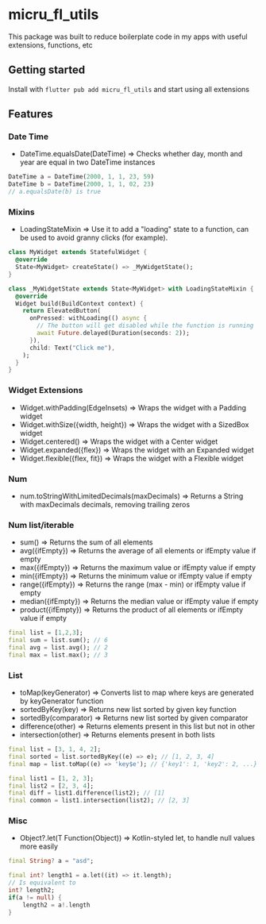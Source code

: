 # micru_fl_utils

This package was built to reduce boilerplate code in my apps with useful extensions, functions, etc

## Getting started

Install with `flutter pub add micru_fl_utils` and start using all extensions

## Features

### Date Time
- DateTime.equalsDate(DateTime) => Checks whether day, month and year are equal in two DateTime instances
```dart
DateTime a = DateTime(2000, 1, 1, 23, 59)
DateTime b = DateTime(2000, 1, 1, 02, 23)
// a.equalsDate(b) is true
```

### Mixins
- LoadingStateMixin => Use it to add a "loading" state to a function, can be used to avoid granny clicks (for example).
```dart
class MyWidget extends StatefulWidget {
  @override
  State<MyWidget> createState() => _MyWidgetState();
}

class _MyWidgetState extends State<MyWidget> with LoadingStateMixin {
  @override
  Widget build(BuildContext context) {
    return ElevatedButton(
      onPressed: withLoading(() async {
        // The button will get disabled while the function is running
        await Future.delayed(Duration(seconds: 2));
      }),
      child: Text("Click me"),
    );
  }
}
```

### Widget Extensions
- Widget.withPadding(EdgeInsets) => Wraps the widget with a Padding widget
- Widget.withSize({width, height}) => Wraps the widget with a SizedBox widget
- Widget.centered() => Wraps the widget with a Center widget
- Widget.expanded({flex}) => Wraps the widget with an Expanded widget
- Widget.flexible({flex, fit}) => Wraps the widget with a Flexible widget

### Num 
- num.toStringWithLimitedDecimals(maxDecimals) => Returns a String with maxDecimals decimals, removing trailing zeros

### Num list/iterable
- sum() => Returns the sum of all elements
- avg({ifEmpty}) => Returns the average of all elements or ifEmpty value if empty
- max({ifEmpty}) => Returns the maximum value or ifEmpty value if empty
- min({ifEmpty}) => Returns the minimum value or ifEmpty value if empty
- range({ifEmpty}) => Returns the range (max - min) or ifEmpty value if empty
- median({ifEmpty}) => Returns the median value or ifEmpty value if empty
- product({ifEmpty}) => Returns the product of all elements or ifEmpty value if empty

```dart
final list = [1,2,3];
final sum = list.sum(); // 6
final avg = list.avg(); // 2
final max = list.max(); // 3
```

### List
- toMap(keyGenerator) => Converts list to map where keys are generated by keyGenerator function
- sortedByKey(key) => Returns new list sorted by given key function
- sortedBy(comparator) => Returns new list sorted by given comparator
- difference(other) => Returns elements present in this list but not in other
- intersection(other) => Returns elements present in both lists

```dart
final list = [3, 1, 4, 2];
final sorted = list.sortedByKey((e) => e); // [1, 2, 3, 4]
final map = list.toMap((e) => 'key$e'); // {'key1': 1, 'key2': 2, ...}

final list1 = [1, 2, 3];
final list2 = [2, 3, 4];
final diff = list1.difference(list2); // [1]
final common = list1.intersection(list2); // [2, 3]
```

### Misc
- Object?.let(T Function(Object)) => Kotlin-styled let, to handle null values more easily
```dart
final String? a = "asd";

final int? length1 = a.let((it) => it.length);
// Is equivalent to
int? length2;
if(a != null) {
    length2 = a!.length
}
```
